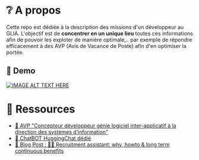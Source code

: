 # ❔ A propos

Cette repo est dédiée à la description des missions d'un développeur au GLIA.
L'objectif est de **concentrer en un unique lieu** toutes ces informations afin 
de pouvoir les exploter de manière optimale,.. par exemple de répondre efficacement
à des AVP (Avis de Vacance de Poste) afin d'en optimiser la portée.

## 🍿 Demo

[![IMAGE ALT TEXT HERE](https://img.youtube.com/vi/9zt3vLpXQuo/0.jpg)](https://www.youtube.com/watch?v=9zt3vLpXQuo)

# 🔖 Ressources

- [📜 AVP "Concepteur développeur génie logiciel inter-applicatif
à la direction des systèmes d’information"](https://bit.ly/3zQsk2n)
- [🤖 ChatBOT HuggingChat dédié](https://bit.ly/4da7Ct9)
- [📝 Blog Post : 🧑‍💼 Recruitment assistant: why, howto & long term continuous benefits](https://dev.to/optnc/recruitment-assistant-why-howto-long-term-continuous-benefits-4bcf)
